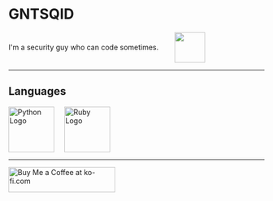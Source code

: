 # GNTSQID
<p style="display: flex; gap: 20px; align-items: center; flex-wrap: wrap;">
  <span>I'm a security guy who can code sometimes.</span>
  <img src="https://raw.githubusercontent.com/SAWARATSUKI/KawaiiLogos/refs/heads/main/ResponseCode/500%20InternalServerError.png" height="60" style="margin-left: 12px;" />
</p>




---

## Languages
<div style="display: flex; gap: 20px; flex-wrap: wrap; align-items: center;">

  <img src="https://s3.dualstack.us-east-2.amazonaws.com/pythondotorg-assets/media/community/logos/python-logo-only.png" width="90" height="90" alt="Python Logo" />
  
  <img src="https://www.ruby-lang.org/images/header-ruby-logo.png" width="90" height="90" alt="Ruby Logo" />

</div>

---
<a href="https://ko-fi.com/gntsqid" target="_blank" rel="noopener noreferrer">
  <img src="https://cdn.ko-fi.com/cdn/kofi3.png?v=3" height="50" width="210" alt="Buy Me a Coffee at ko-fi.com" />
</a>
